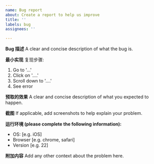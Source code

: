 ```yaml
---
name: Bug report
about: Create a report to help us improve
title: ''
labels: bug
assignees: ''

---
```


**Bug 描述**
A clear and concise description of what the bug is.

**最小实现**
复现步骤:
1. Go to '...'
2. Click on '....'
3. Scroll down to '....'
4. See error

**预取的效果**
A clear and concise description of what you expected to happen.

**截图**
If applicable, add screenshots to help explain your problem.

**运行环境 (please complete the following information):**
 - OS: [e.g. iOS]
 - Browser [e.g. chrome, safari]
 - Version [e.g. 22]


**附加内容**
Add any other context about the problem here.
